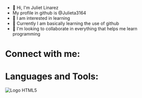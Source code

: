 - 👋 Hi, I'm Juliet Linarez 
- My profile in github is @Julieta3164
- 👀 I am interested in learning
- 🌱 Currently I am basically learning the use of github
- 💞️ I'm looking to collaborate in everything that helps me learn programming
<!---
Julieta3164/Julieta3164 is a ✨ special ✨ repository because its `README.md` (this file) appears on your GitHub profile.
You can click the Preview link to take a look at your changes.
--->
<h1>Connect with me:</h1>

<h1>Languages and Tools:</h1>
  <img class="card-img-top" src="https://www.google.com/search?q=html5&tbm=isch&tbs=ic:trans&hl=es-419&sa=X&ved=0CAMQpwVqFwoTCPi8g8PAhPkCFQAAAAAdAAAAABAC&biw=1423&bih=891#imgrc=mQgjl_rt1cmVuM" alt="Logo HTML5">
 
